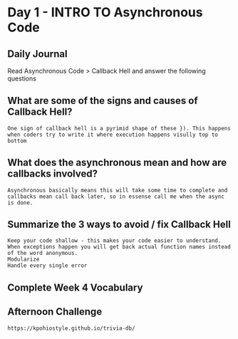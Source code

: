 # Day 1 - INTRO TO Asynchronous Code

## Daily Journal
Read Asynchronous Code > Callback Hell and answer the following questions
## What are some of the signs and causes of Callback Hell?
    One sign of callback hell is a pyrimid shape of these }). This happens when coders try to write it where execution happens visully top to bottom
## What does the asynchronous mean and how are callbacks involved?
    Asynchronous basically means this will take some time to complete and callbacks mean call back later, so in essense call me when the async is done.
## Summarize the 3 ways to avoid / fix Callback Hell
    Keep your code shallow - this makes your code easier to understand. When exceptions happen you will get back actual function names instead of the word anonymous.
    Modularize
    Handle every single error
## Complete Week 4 Vocabulary

## Afternoon Challenge
    https://kpohiostyle.github.io/trivia-db/